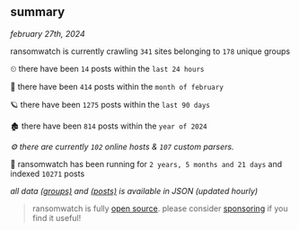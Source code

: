 
## summary
_february 27th, 2024_

ransomwatch is currently crawling `341` sites belonging to `178` unique groups

⏲ there have been `14` posts within the `last 24 hours`

🦈 there have been `414` posts within the `month of february`

🪐 there have been `1275` posts within the `last 90 days`

🏚 there have been `814` posts within the `year of 2024`

_⚙️ there are currently `102` online hosts & `107` custom parsers._

🦕 ransomwatch has been running for `2 years, 5 months and 21 days` and indexed `10271` posts

_all data  [(groups)](http://ransomwhat.telemetry.ltd/groups) and [(posts)](http://ransomwhat.telemetry.ltd/posts) is available in JSON (updated hourly)_

> ransomwatch is fully [open source](https://github.com/joshhighet/ransomwatch#ransomwatch--). please consider [sponsoring](https://github.com/sponsors/joshhighet) if you find it useful!
